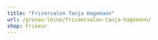```yaml
---
title: "Frisörsalon Tanja Hagemann"
url: /gronau-leine/frisoersalon-tanja-hagemann/
shop: Friseur
---
```

